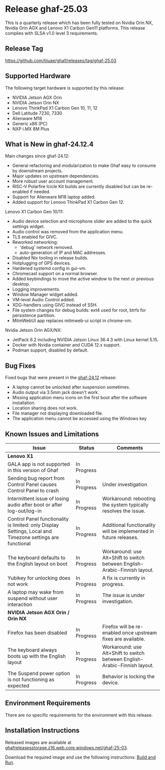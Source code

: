 <!--
    Copyright 2022-2025 TII (SSRC) and the Ghaf contributors
    SPDX-License-Identifier: CC-BY-SA-4.0
-->

# Release ghaf-25.03

This is a quarterly release which has been fully tested on Nvidia Orin NX, Nvidia Orin AGX and Lenovo X1 Carbon Gen11 platforms. This release complies with SLSA v1.0 level 3 requirements.



## Release Tag

https://github.com/tiiuae/ghaf/releases/tag/ghaf-25.03

## Supported Hardware

The following target hardware is supported by this release:

* NVIDIA Jetson AGX Orin
* NVIDIA Jetson Orin NX
* Lenovo ThinkPad X1 Carbon Gen 10, 11, 12
* Dell Latitude 7230, 7330
* Alienware M18 
* Generic x86 (PC)
* NXP i.MX 8M Plus

## What is New in ghaf-24.12.4

Main changes since ghaf-24.12:

* General refactoring and modularization to make Ghaf easy to consume by downstream projects.
* Major updates on upstream dependencies.
* More robust user account management.
* RISC-V Polarfire Icicle Kit builds are currently disabled but can be re-enabled if needed.
* Support for Alienware M18 laptop added.
* Added support for Lenovo ThinkPad X1 Carbon Gen 12.

Lenovo X1 Carbon Gen 10/11:

* Audio device selection and microphone slider are added to the quick settings widget.
* Audio control was removed from the application menu.
* TLS enabled for GIVC.
* Reworked networking:
    * 'debug' network removed.
    * auto-generation of IP and MAC addresses.
* Disabled Nix tooling in release builds.
* Hotplugging of GPS devices.
* Hardened systemd config in gui-vm.
* Chromecast support on a normal browser.
* Added keybindings to move the active window to the next or previous desktop.
* Logging improvements.
* Window Manager widget added.
* VM-level Audio Control added.
* XDG-handlers using GIVC instead of SSH.
* File system changes for debug builds: ext4 used for root, btrfs for persistence partition.
* MitmWebUI app replaces mitmweb-ui script in chrome-vm.

Nvidia Jetson Orin AGX/NX:

* JetPack 6.2 including NVIDIA Jetson Linux 36.4.3 with Linux kernel 5.15.
* Docker with Nvidia container and CUDA 12.x support.
* Podman support, disabled by default.

## Bug Fixes

Fixed bugs that were present in the [ghaf-24.12](../release_notes/ghaf-24.12.md) release:

* A laptop cannot be unlocked after suspension sometimes.
* Audio output via 3.5mm jack doesn't work.
* Missing application menu icons on the first boot after the software installation.
* Location sharing does not work.
* File manager not displaying downloaded file.
* The application menu cannot be accessed using the Windows key

## Known Issues and Limitations



| Issue           | Status      | Comments                             |
|-----------------|-------------|--------------------------------------|
| **Lenovo X1**  |  |  |
| GALA app is not supported in this version of Ghaf | In Progress | |
| Sending bug report from Control Panel causes Control Panel to crash | In Progress | Under investigation |
| Intermittent issue of losing audio after boot or after log-out/log-in | In Progress | Workaround: rebooting the system typically resolves the issue. |
| Control Panel functionality is limited: only Display Settings, Local and Timezone settings are functional | In Progress | Additional functionality will be implemented in future releases. |
| The keyboard defaults to the English layout on boot | In Progress | Workaround: use Alt+Shift to switch between English-Arabic-Finnish layout. |
| Yubikey for unlocking does not work | In Progress | A fix is currently in progress. |
| A laptop may wake from suspend without user interaction | In Progress | The issue is under investigation. |
| **NVIDIA Jetson AGX Orin / Orin NX**  |  |  |
| Firefox has been disabled | In Progress | Firefox will be re-enabled once upstream fixes are available. |
| The keyboard always boots up with the English layout | In Progress | Workaround: use Alt+Shift to switch between English-Arabic-Finnish layout. |
| The Suspend power option is not functioning as expected | In Progress | Behavior is locking the device. |

## Environment Requirements

There are no specific requirements for the environment with this release.

## Installation Instructions

Released images are available at [ghafreleasesstorage.z16.web.core.windows.net/ghaf-25-03](https://ghafreleasesstorage.z16.web.core.windows.net/ghaf-25-03).

Download the required image and use the following instructions: [Build and Run](../ref_impl/build_and_run.md).